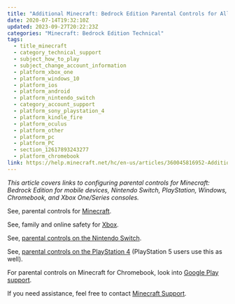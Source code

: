 ```yaml
---
title: "Additional Minecraft: Bedrock Edition Parental Controls for All Platforms"
date: 2020-07-14T19:32:10Z
updated: 2023-09-27T20:22:23Z
categories: "Minecraft: Bedrock Edition Technical"
tags:
  - title_minecraft
  - category_technical_support
  - subject_how_to_play
  - subject_change_account_information
  - platform_xbox_one
  - platform_windows_10
  - platform_ios
  - platform_android
  - platform_nintendo_switch
  - category_account_support
  - platform_sony_playstation_4
  - platform_kindle_fire
  - platform_oculus
  - platform_other
  - platform_pc
  - platform_PC
  - section_12617893243277
  - platform_chromebook
link: https://help.minecraft.net/hc/en-us/articles/360045816952-Additional-Minecraft-Bedrock-Edition-Parental-Controls-for-All-Platforms
---
```


*This article covers links to configuring parental controls for Minecraft: Bedrock Edition for mobile devices, Nintendo Switch, PlayStation, Windows, Chromebook, and Xbox One/Series consoles.* 

See, parental controls for [Minecraft](../Minecraft-Bedrock-Edition/Set-Up-Microsoft-Family-Accounts-for-Minecraft-multiplayer-games.md).

See, family and online safety for [Xbox](https://support.xbox.com/en-US/help/family-online-safety/browse).

See, [parental controls on the Nintendo Switch](https://www.nintendo.com/switch/parental-controls/).

See, [parental controls on the PlayStation 4](https://www.playstation.com/en-nz/get-help/help-library/my-account/parental-controls/ps4-parental-controls/) (PlayStation 5 users use this as well).

For parental controls on Minecraft for Chromebook, look into [Google Play support](https://support.google.com/families/answer/7103338).

If you need assistance, feel free to contact [Minecraft Support](https://aka.ms/Minecraft-Support).
